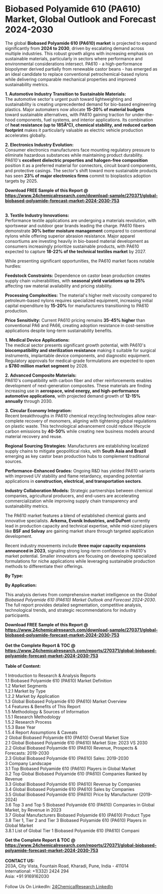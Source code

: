 <h1>Biobased Polyamide 610 (PA610) Market, Global Outlook and Forecast 2024-2030</h1><p>The global <strong>Biobased Polyamide 610 (PA610) market</strong> is projected to expand significantly from <strong>2024 to 2030</strong>, driven by escalating demand across multiple industries. This robust growth aligns with increasing emphasis on sustainable materials, particularly in sectors where performance and environmental considerations intersect. PA610 - a high-performance biopolymer derived partially from renewable castor beans - has emerged as an ideal candidate to replace conventional petrochemical-based nylons while delivering comparable mechanical properties and improved sustainability metrics.</p><p><strong>1. Automotive Industry Transition to Sustainable Materials:</strong><br>
The automotive sector's urgent push toward lightweighting and sustainability is creating unprecedented demand for bio-based engineering plastics. Major automakers now allocate <strong>15-20% of material budgets</strong> toward sustainable alternatives, with PA610 gaining traction for under-the-hood components, fuel systems, and interior applications. Its combination of <strong>heat resistance (up to 185Â°C), chemical stability, and reduced carbon footprint</strong> makes it particularly valuable as electric vehicle production accelerates globally.</p><p><strong>2. Electronics Industry Evolution:</strong><br>
Consumer electronics manufacturers face mounting regulatory pressure to eliminate hazardous substances while maintaining product durability. PA610's <strong>excellent dielectric properties and halogen-free composition</strong> position it as a preferred material for connectors, circuit board components, and protective casings. The sector's shift toward more sustainable products has seen <strong>23% of major electronics firms</strong> commit to bioplastics adoption targets by 2025.</p><div><b>Download FREE Sample of this Report @ 
            <a href="https://www.24chemicalresearch.com/download-sample/270371/global-biobased-polyamide-forecast-market-2024-2030-753">
            https://www.24chemicalresearch.com/download-sample/270371/global-biobased-polyamide-forecast-market-2024-2030-753</a></b></div><br><p><strong>3. Textile Industry Innovations:</strong><br>
Performance textile applications are undergoing a materials revolution, with sportswear and outdoor gear brands leading the charge. PA610 fibers demonstrate <strong>30% better moisture management</strong> compared to conventional nylons while offering superior abrasion resistance. Major apparel consortiums are investing heavily in bio-based material development as consumers increasingly prioritize sustainable products, with PA610 expected to capture <strong>18-22% of the technical textiles market</strong> by 2027.</p><p>While presenting significant opportunities, the PA610 market faces notable hurdles:</p><p><strong>Feedstock Constraints:</strong> Dependence on castor bean production creates supply chain vulnerabilities, with <strong>seasonal yield variations up to 25%</strong> affecting raw material availability and pricing stability.</p><p><strong>Processing Complexities:</strong> The material's higher melt viscosity compared to petroleum-based nylons requires specialized equipment, increasing initial capital expenditure by <strong>15-20%</strong> for manufacturers transitioning to PA610 production.</p><p><strong>Price Sensitivity:</strong> Current PA610 pricing remains <strong>35-45% higher</strong> than conventional PA6 and PA66, creating adoption resistance in cost-sensitive applications despite long-term sustainability benefits.</p><p><strong>1. Medical Device Applications:</strong><br>
The medical sector presents significant growth potential, with PA610's <strong>biocompatibility and sterilization resistance</strong> making it suitable for surgical instruments, implantable device components, and diagnostic equipment. Regulatory approvals for medical-grade formulations are expected to open a <strong>$780 million market segment</strong> by 2028.</p><p><strong>2. Advanced Composite Materials:</strong><br>
PA610's compatibility with carbon fiber and other reinforcements enables development of next-generation composites. These materials are finding increasing use in <strong>aerospace, wind energy, and high-performance automotive applications</strong>, with projected demand growth of <strong>12-15% annually</strong> through 2030.</p><p><strong>3. Circular Economy Integration:</strong><br>
Recent breakthroughs in PA610 chemical recycling technologies allow near-complete recovery of monomers, aligning with tightening global regulations on plastic waste. This technological advancement could reduce lifecycle carbon emissions by <strong>40-50%</strong> while creating new business models around material recovery and reuse.</p><p><strong>Regional Sourcing Strategies:</strong> Manufacturers are establishing localized supply chains to mitigate geopolitical risks, with <strong>South Asia and Brazil</strong> emerging as key castor bean production hubs to complement traditional sources.</p><p><strong>Performance-Enhanced Grades:</strong> Ongoing R&amp;D has yielded PA610 variants with improved UV stability and flame retardancy, expanding potential applications in <strong>construction, electrical, and transportation sectors</strong>.</p><p><strong>Industry Collaboration Models:</strong> Strategic partnerships between chemical companies, agricultural producers, and end-users are accelerating commercialization while improving supply chain transparency and sustainability metrics.</p><p>The PA610 market features a blend of established chemical giants and innovative specialists. <strong>Arkema, Evonik Industries, and DuPont</strong> currently lead in production capacity and technical expertise, while mid-sized players like <strong>BSF and Solvay</strong> are gaining market share through targeted application development.</p><p>Recent industry movements include <strong>three major capacity expansions announced in 2023</strong>, signaling strong long-term confidence in PA610's market potential. Smaller innovators are focusing on developing specialized formulations for niche applications while leveraging sustainable production methods to differentiate their offerings.</p><p><strong>By Type:</strong></p><p><strong>By Application:</strong></p><p>This analysis derives from comprehensive market intelligence on the <em>Global Biobased Polyamide 610 (PA610) Market Outlook and Forecast 2024-2030</em>. The full report provides detailed segmentation, competitive analysis, technological trends, and strategic recommendations for industry participants.</p><div><b>Download FREE Sample of this Report @ 
            <a href="https://www.24chemicalresearch.com/download-sample/270371/global-biobased-polyamide-forecast-market-2024-2030-753">
            https://www.24chemicalresearch.com/download-sample/270371/global-biobased-polyamide-forecast-market-2024-2030-753</a></b></div><br><div><b>Get the Complete Report & TOC @ 
            <a href="https://www.24chemicalresearch.com/reports/270371/global-biobased-polyamide-forecast-market-2024-2030-753">
            https://www.24chemicalresearch.com/reports/270371/global-biobased-polyamide-forecast-market-2024-2030-753</a></b></div><br>
            <b>Table of Content:</b><p>1 Introduction to Research & Analysis Reports<br />
    1.1 Biobased Polyamide 610 (PA610) Market Definition<br />
    1.2 Market Segments<br />
        1.2.1 Market by Type<br />
        1.2.2 Market by Application<br />
    1.3 Global Biobased Polyamide 610 (PA610) Market Overview<br />
    1.4 Features & Benefits of This Report<br />
    1.5 Methodology & Sources of Information<br />
        1.5.1 Research Methodology<br />
        1.5.2 Research Process<br />
        1.5.3 Base Year<br />
        1.5.4 Report Assumptions & Caveats<br />
2 Global Biobased Polyamide 610 (PA610) Overall Market Size<br />
    2.1 Global Biobased Polyamide 610 (PA610) Market Size: 2023 VS 2030<br />
    2.2 Global Biobased Polyamide 610 (PA610) Revenue, Prospects & Forecasts: 2019-2030<br />
    2.3 Global Biobased Polyamide 610 (PA610) Sales: 2019-2030<br />
3 Company Landscape<br />
    3.1 Top Biobased Polyamide 610 (PA610) Players in Global Market<br />
    3.2 Top Global Biobased Polyamide 610 (PA610) Companies Ranked by Revenue<br />
    3.3 Global Biobased Polyamide 610 (PA610) Revenue by Companies<br />
    3.4 Global Biobased Polyamide 610 (PA610) Sales by Companies<br />
    3.5 Global Biobased Polyamide 610 (PA610) Price by Manufacturer (2019-2024)<br />
    3.6 Top 3 and Top 5 Biobased Polyamide 610 (PA610) Companies in Global Market, by Revenue in 2023<br />
    3.7 Global Manufacturers Biobased Polyamide 610 (PA610) Product Type<br />
    3.8 Tier 1, Tier 2 and Tier 3 Biobased Polyamide 610 (PA610) Players in Global Market<br />
        3.8.1 List of Global Tier 1 Biobased Polyamide 610 (PA610) Compani</p><div><b>Get the Complete Report & TOC @ 
            <a href="https://www.24chemicalresearch.com/reports/270371/global-biobased-polyamide-forecast-market-2024-2030-753">
            https://www.24chemicalresearch.com/reports/270371/global-biobased-polyamide-forecast-market-2024-2030-753</a></b></div><br><b>CONTACT US:</b><br>
            203A, City Vista, Fountain Road, Kharadi, Pune, India - 411014<br>
            International: +1(332) 2424 294<br>
            Asia: +91 9169162030 <br><br>
            Follow Us On LinkedIn: <a href="https://www.linkedin.com/company/24chemicalresearch/">24ChemicalResearch LinkedIn</a>